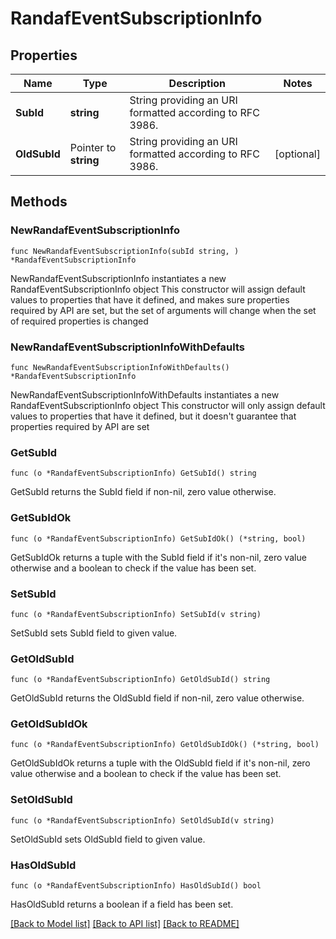 # RandafEventSubscriptionInfo

## Properties

Name | Type | Description | Notes
------------ | ------------- | ------------- | -------------
**SubId** | **string** | String providing an URI formatted according to RFC 3986. | 
**OldSubId** | Pointer to **string** | String providing an URI formatted according to RFC 3986. | [optional] 

## Methods

### NewRandafEventSubscriptionInfo

`func NewRandafEventSubscriptionInfo(subId string, ) *RandafEventSubscriptionInfo`

NewRandafEventSubscriptionInfo instantiates a new RandafEventSubscriptionInfo object
This constructor will assign default values to properties that have it defined,
and makes sure properties required by API are set, but the set of arguments
will change when the set of required properties is changed

### NewRandafEventSubscriptionInfoWithDefaults

`func NewRandafEventSubscriptionInfoWithDefaults() *RandafEventSubscriptionInfo`

NewRandafEventSubscriptionInfoWithDefaults instantiates a new RandafEventSubscriptionInfo object
This constructor will only assign default values to properties that have it defined,
but it doesn't guarantee that properties required by API are set

### GetSubId

`func (o *RandafEventSubscriptionInfo) GetSubId() string`

GetSubId returns the SubId field if non-nil, zero value otherwise.

### GetSubIdOk

`func (o *RandafEventSubscriptionInfo) GetSubIdOk() (*string, bool)`

GetSubIdOk returns a tuple with the SubId field if it's non-nil, zero value otherwise
and a boolean to check if the value has been set.

### SetSubId

`func (o *RandafEventSubscriptionInfo) SetSubId(v string)`

SetSubId sets SubId field to given value.


### GetOldSubId

`func (o *RandafEventSubscriptionInfo) GetOldSubId() string`

GetOldSubId returns the OldSubId field if non-nil, zero value otherwise.

### GetOldSubIdOk

`func (o *RandafEventSubscriptionInfo) GetOldSubIdOk() (*string, bool)`

GetOldSubIdOk returns a tuple with the OldSubId field if it's non-nil, zero value otherwise
and a boolean to check if the value has been set.

### SetOldSubId

`func (o *RandafEventSubscriptionInfo) SetOldSubId(v string)`

SetOldSubId sets OldSubId field to given value.

### HasOldSubId

`func (o *RandafEventSubscriptionInfo) HasOldSubId() bool`

HasOldSubId returns a boolean if a field has been set.


[[Back to Model list]](../README.md#documentation-for-models) [[Back to API list]](../README.md#documentation-for-api-endpoints) [[Back to README]](../README.md)


